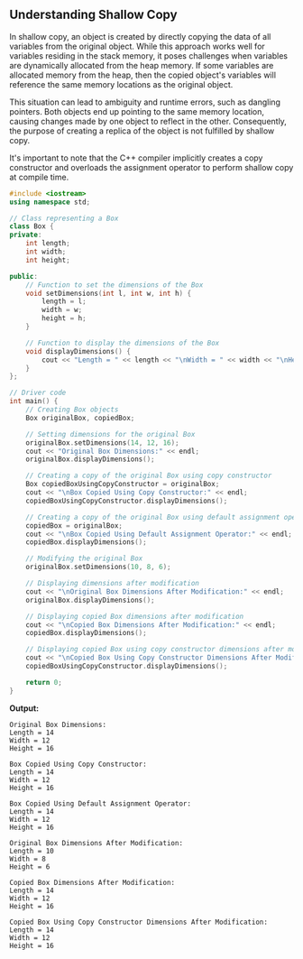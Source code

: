 ## **Understanding Shallow Copy**

In shallow copy, an object is created by directly copying the data of all variables from the original object. While this approach works well for variables residing in the stack memory, it poses challenges when variables are dynamically allocated from the heap memory. If some variables are allocated memory from the heap, then the copied object's variables will reference the same memory locations as the original object.

This situation can lead to ambiguity and runtime errors, such as dangling pointers. Both objects end up pointing to the same memory location, causing changes made by one object to reflect in the other. Consequently, the purpose of creating a replica of the object is not fulfilled by shallow copy.

It's important to note that the C++ compiler implicitly creates a copy constructor and overloads the assignment operator to perform shallow copy at compile time.

```cpp
#include <iostream>
using namespace std;

// Class representing a Box
class Box {
private:
    int length;
    int width;
    int height;

public:
    // Function to set the dimensions of the Box
    void setDimensions(int l, int w, int h) {
        length = l;
        width = w;
        height = h;
    }

    // Function to display the dimensions of the Box
    void displayDimensions() {
        cout << "Length = " << length << "\nWidth = " << width << "\nHeight = " << height << endl;
    }
};

// Driver code
int main() {
    // Creating Box objects
    Box originalBox, copiedBox;

    // Setting dimensions for the original Box
    originalBox.setDimensions(14, 12, 16);
    cout << "Original Box Dimensions:" << endl;
    originalBox.displayDimensions();

    // Creating a copy of the original Box using copy constructor
    Box copiedBoxUsingCopyConstructor = originalBox;
    cout << "\nBox Copied Using Copy Constructor:" << endl;
    copiedBoxUsingCopyConstructor.displayDimensions();

    // Creating a copy of the original Box using default assignment operator
    copiedBox = originalBox;
    cout << "\nBox Copied Using Default Assignment Operator:" << endl;
    copiedBox.displayDimensions();

    // Modifying the original Box
    originalBox.setDimensions(10, 8, 6);

    // Displaying dimensions after modification
    cout << "\nOriginal Box Dimensions After Modification:" << endl;
    originalBox.displayDimensions();

    // Displaying copied Box dimensions after modification
    cout << "\nCopied Box Dimensions After Modification:" << endl;
    copiedBox.displayDimensions();

    // Displaying copied Box using copy constructor dimensions after modification
    cout << "\nCopied Box Using Copy Constructor Dimensions After Modification:" << endl;
    copiedBoxUsingCopyConstructor.displayDimensions();

    return 0;
}
```

**Output:**

```
Original Box Dimensions:
Length = 14
Width = 12
Height = 16

Box Copied Using Copy Constructor:
Length = 14
Width = 12
Height = 16

Box Copied Using Default Assignment Operator:
Length = 14
Width = 12
Height = 16

Original Box Dimensions After Modification:
Length = 10
Width = 8
Height = 6

Copied Box Dimensions After Modification:
Length = 14
Width = 12
Height = 16

Copied Box Using Copy Constructor Dimensions After Modification:
Length = 14
Width = 12
Height = 16
```
